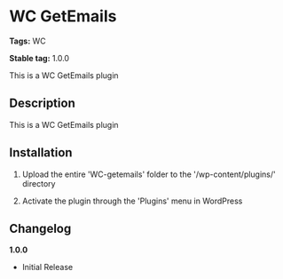 # WC GetEmails

**Tags:** WC

**Stable tag:** 1.0.0

  

This is a WC GetEmails plugin

  

## Description

  

This is a WC GetEmails plugin

  

## Installation

  
1. Upload the entire 'WC-getemails' folder to the '/wp-content/plugins/' directory

2. Activate the plugin through the 'Plugins' menu in WordPress

  

## Changelog

  

**1.0.0**

* Initial Release